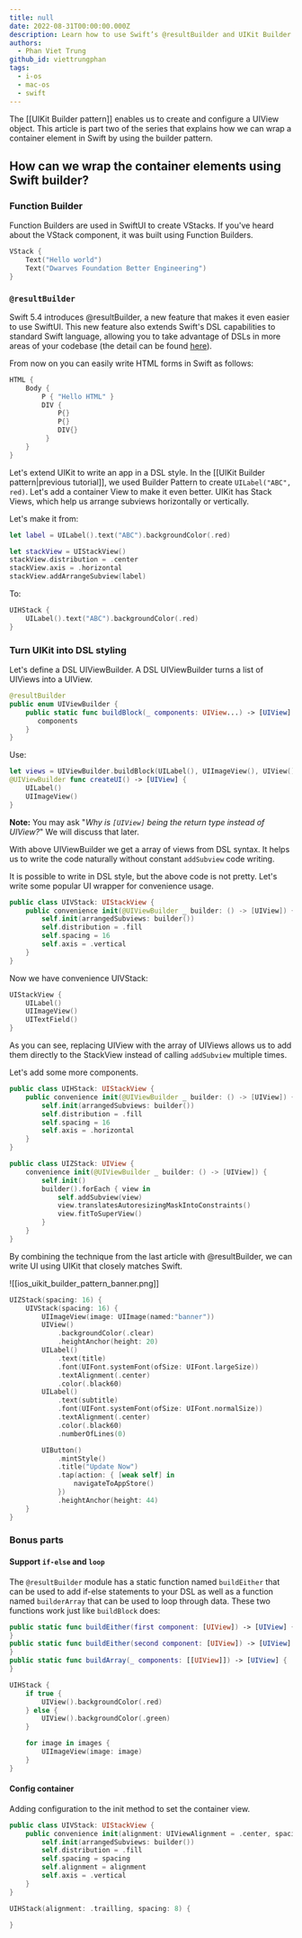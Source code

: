 ```yaml
---
title: null
date: 2022-08-31T00:00:00.000Z
description: Learn how to use Swift’s @resultBuilder and UIKit Builder pattern to create flexible container views like UIStackView with clean, DSL-style code for easier UI development in Swift.
authors:
  - Phan Viet Trung
github_id: viettrungphan
tags:
  - i-os
  - mac-os
  - swift
---
```


The [[UIKit Builder pattern]] enables us to create and configure a UIView object. This article is part two of the series that explains how we can wrap a container element in Swift by using the builder pattern.

## How can we wrap the container elements using Swift builder?
### Function Builder
Function Builders are used in SwiftUI to create VStacks. If you've heard about the VStack component, it was built using Function Builders.

```Swift
VStack {
    Text("Hello world")
    Text("Dwarves Foundation Better Engineering")
}
```

### `@resultBuilder`
Swift 5.4 introduces @resultBuilder, a new feature that makes it even easier to use SwiftUI. This new feature also extends Swift's DSL capabilities to standard Swift language, allowing you to take advantage of DSLs in more areas of your codebase (the detail can be found [here](https://github.com/apple/swift-evolution/blob/main/proposals/0289-result-builders.md)).

From now on you can easily write HTML forms in Swift as follows:

```Swift
HTML {
    Body {
        P { "Hello HTML" }
        DIV {
            P{}
            P{}
            DIV{}
         }
    }
}
```

Let's extend UIKit to write an app in a DSL style. In the [[UIKit Builder pattern|previous tutorial]], we used Builder Pattern to create `UILabel("ABC", red)`. Let's add a container View to make it even better. UIKit has Stack Views, which help us arrange subviews horizontally or vertically.

Let's make it from:

```Swift
let label = UILabel().text("ABC").backgroundColor(.red)

let stackView = UIStackView()
stackView.distribution = .center
stackView.axis = .horizontal
stackView.addArrangeSubview(label)
```

To:

```Swift
UIHStack {
    UILabel().text("ABC").backgroundColor(.red)
}
```

### Turn UIKit into DSL styling
Let's define a DSL UIViewBuilder. A DSL UIViewBuilder turns a list of UIViews into a UIView.

```Swift
@resultBuilder
public enum UIViewBuilder {
    public static func buildBlock(_ components: UIView...) -> [UIView] {
       components
    }
}
```

Use:

```Swift
let views = UIViewBuilder.buildBlock(UILabel(), UIImageView(), UIView())
@UIViewBuilder func createUI() -> [UIView] {
    UILabel()
    UIImageView()
}
```

**Note:** You may ask "_Why is `[UIView]` being the return type instead of UIView?_" We will discuss that later.

With above UIViewBuilder we get a array of views from DSL syntax. It helps us to write the code naturally without constant `addSubview` code writing.

It is possible to write in DSL style, but the above code is not pretty. Let's write some popular UI wrapper for convenience usage.

```Swift
public class UIVStack: UIStackView {
    public convenience init(@UIViewBuilder _ builder: () -> [UIView]) {
        self.init(arrangedSubviews: builder())
        self.distribution = .fill
        self.spacing = 16
        self.axis = .vertical
    }
}
```

Now we have convenience UIVStack:

```Swift
UIStackView {
    UILabel()
    UIImageView()
    UITextField()
}
```

As you can see, replacing UIView with the array of UIViews allows us to add them directly to the StackView instead of calling `addSubview` multiple times.

Let's add some more components.

```Swift
public class UIHStack: UIStackView {
    public convenience init(@UIViewBuilder _ builder: () -> [UIView]) {
        self.init(arrangedSubviews: builder())
        self.distribution = .fill
        self.spacing = 16
        self.axis = .horizontal
    }
}

public class UIZStack: UIView {
    convenience init(@UIViewBuilder _ builder: () -> [UIView]) {
        self.init()
        builder().forEach { view in
            self.addSubview(view)
            view.translatesAutoresizingMaskIntoConstraints()
            view.fitToSuperView()
        }
    }
}
```

By combining the technique from the last article with @resultBuilder, we can write UI using UIKit that closely matches Swift.

![[ios_uikit_builder_pattern_banner.png]]

```Swift
UIZStack(spacing: 16) {
    UIVStack(spacing: 16) {
        UIImageView(image: UIImage(named:"banner"))
        UIView()
            .backgroundColor(.clear)
            .heightAnchor(height: 20)
        UILabel()
            .text(title)
            .font(UIFont.systemFont(ofSize: UIFont.largeSize))
            .textAlignment(.center)
            .color(.black60)
        UILabel()
            .text(subtitle)
            .font(UIFont.systemFont(ofSize: UIFont.normalSize))
            .textAlignment(.center)
            .color(.black60)
            .numberOfLines(0)

        UIButton()
            .mintStyle()
            .title("Update Now")
            .tap(action: { [weak self] in
                navigateToAppStore()
            })
            .heightAnchor(height: 44)
    }
}

```

### Bonus parts
#### Support `if-else` and `loop`
The `@resultBuilder` module has a static function named `buildEither` that can be used to add if-else statements to your DSL as well as a function named `builderArray` that can be used to loop through data. These two functions work just like `buildBlock` does:

```Swift
public static func buildEither(first component: [UIView]) -> [UIView] {
}
public static func buildEither(second component: [UIView]) -> [UIView] {
}
public static func buildArray(_ components: [[UIView]]) -> [UIView] {
}
```

```Swift
UIHStack {
    if true {
        UIView().backgroundColor(.red)
    } else {
        UIView().backgroundColor(.green)
    }

    for image in images {
        UIImageView(image: image)
    }
}
```

#### Config container
Adding configuration to the init method to set the container view.

```Swift
public class UIVStack: UIStackView {
    public convenience init(alignment: UIViewAlignment = .center, spacing: CGFloat = 16,  @UIViewBuilder _ builder: () -> [UIView]) {
        self.init(arrangedSubviews: builder())
        self.distribution = .fill
        self.spacing = spacing
        self.alignment = alignment
        self.axis = .vertical
    }
}

UIHStack(alignment: .trailling, spacing: 8) {

}
```

